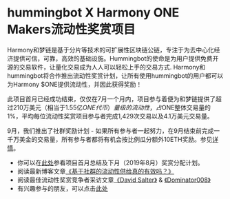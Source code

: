 # hummingbot X Harmony ONE Makers流动性奖赏项目

Harmony和梦链是基于分片等技术的可扩展性区块链公链，专注于为去中心化经济提供可信，可靠，高效的基础设施。Hummingbot的使命是为用户提供免费开源的交易软件，让量化交易成为人人可以轻松上手的交易方式. Harmony和hummingbot将合作推出流动性奖赏计划，让所有使用hummingbot的用户都可以为Harmony $ONE提供流动性，并因此获得奖励！ 

此项目首月已经成功结束，仅仅在7月一个月内，项目参与着便为和梦链提供了超过210万美元（相当于1.55亿$ONE代币）量级的流动性，占$ONE整体交易量的1%，平均每位流动性奖赏项目参与者完成1,429次交易以及4.1万美元交易量。

9月，我们推出了社群奖励计划 - 如果所有参与者一起努力，在9月结束前完成一千万美金的交易量，所有参与者都将有机会按比例瓜分额外10ETH奖励。参见[详情](https://hummingbot.io/blog/2019-09-one-makers-community-reward/)。

- 你可以在[此处](https://hummingbot.io/blog/2019-08-harmony-bounty-monthly-recap/)参看项目首月总结及下月（2019年8月）奖赏分配计划。
- 阅读最新博客文章[《基于社群的流动性供给真的有效吗？》](https://hummingbot.io/blog/2019-09-does-community-based-market-making-work/)
- 阅读最佳流动性奖赏竞争者采访文章[《David Salter》](https://hummingbot.io/blog/2019-07-top-bounty-hunter-interview1/) & [《Dominator008》](https://hummingbot.io/blog/2019-09-top-bounty-hunter-interview2/)
- 有兴趣参与的朋友，可以点击[此处](https://docs.hummingbot.io/bounties/active/harmony/)

